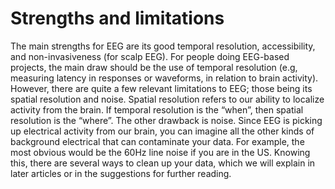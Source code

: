 # Strengths and limitations

The main strengths for EEG are its good temporal resolution, accessibility, and non-invasiveness (for scalp EEG). For people doing EEG-based projects, the main draw should be the use of temporal resolution (e.g, measuring latency in responses or waveforms, in relation to brain activity). However, there are quite a few relevant limitations to EEG; those being its spatial resolution and noise. Spatial resolution refers to our ability to localize activity from the brain. If temporal resolution is the “when”, then spatial resolution is the “where”. The other drawback is noise. Since EEG is picking up electrical activity from our brain, you can imagine all the other kinds of background electrical that can contaminate your data. For example, the most obvious would be the 60Hz line noise if you are in the US. Knowing this, there are several ways to clean up your data, which we will explain in later articles or in the suggestions for further reading.